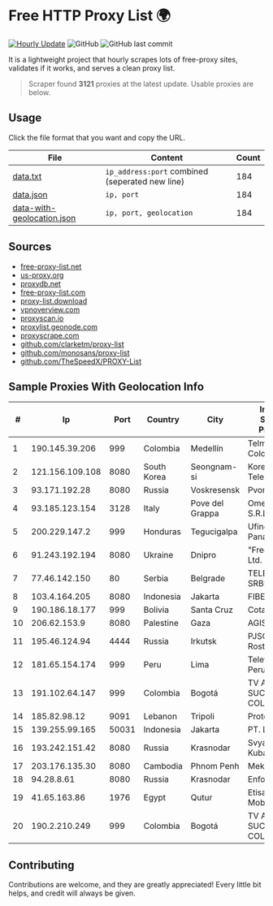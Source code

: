 
# Free HTTP Proxy List 🌍

[![Hourly Update](https://github.com/mertguvencli/http-proxy-list/actions/workflows/main.yml/badge.svg?branch=main)](https://github.com/mertguvencli/http-proxy-list/actions/workflows/main.yml)
![GitHub](https://img.shields.io/github/license/mertguvencli/http-proxy-list)
![GitHub last commit](https://img.shields.io/github/last-commit/mertguvencli/http-proxy-list)

It is a lightweight project that hourly scrapes lots of free-proxy sites, validates if it works, and serves a clean proxy list.


> Scraper found **3121** proxies at the latest update. Usable proxies are below.

## Usage

Click the file format that you want and copy the URL.


|File|Content|Count|
|----|-------|-----|
|[data.txt](https://raw.githubusercontent.com/mertguvencli/http-proxy-list/main/proxy-list/data.txt)|`ip_address:port` combined (seperated new line)|184|
|[data.json](https://raw.githubusercontent.com/mertguvencli/http-proxy-list/main/proxy-list/data.json)|`ip, port`|184|
|[data-with-geolocation.json](https://raw.githubusercontent.com/mertguvencli/http-proxy-list/main/proxy-list/data-with-geolocation.json)|`ip, port, geolocation`|184|

## Sources

* [free-proxy-list.net](https://free-proxy-list.net)
* [us-proxy.org](https://www.us-proxy.org)
* [proxydb.net](http://proxydb.net)
* [free-proxy-list.com](https://free-proxy-list.com/?page=&port=&type%5B%5D=http&type%5B%5D=https&up_time=0&search=Search)
* [proxy-list.download](https://www.proxy-list.download/HTTP)
* [vpnoverview.com](https://vpnoverview.com/privacy/anonymous-browsing/free-proxy-servers)
* [proxyscan.io](https://www.proxyscan.io)
* [proxylist.geonode.com](https://proxylist.geonode.com/api/proxy-list?limit=300&page=1&sort_by=lastChecked&sort_type=desc&protocols=http,https)
* [proxyscrape.com](https://api.proxyscrape.com/v2/?request=displayproxies&protocol=http&timeout=10000&country=all&ssl=all&anonymity=all)
* [github.com/clarketm/proxy-list](https://raw.githubusercontent.com/clarketm/proxy-list/master/proxy-list-raw.txt)
* [github.com/monosans/proxy-list](https://raw.githubusercontent.com/monosans/proxy-list/main/proxies/http.txt)
* [github.com/TheSpeedX/PROXY-List](https://raw.githubusercontent.com/TheSpeedX/PROXY-List/master/http.txt)


## Sample Proxies With Geolocation Info

|#|Ip|Port|Country|City|Internet Service Provider|
|-|--|----|-------|----|-------------------------|
|1|190.145.39.206|999|Colombia|Medellín|Telmex Colombia S.A.|
|2|121.156.109.108|8080|South Korea|Seongnam-si|Korea Telecom|
|3|93.171.192.28|8080|Russia|Voskresensk|Pvonet LTD|
|4|93.185.123.154|3128|Italy|Pove del Grappa|Omegacom S.R.L.S.|
|5|200.229.147.2|999|Honduras|Tegucigalpa|Ufinet Panama S.A.|
|6|91.243.192.194|8080|Ukraine|Dnipro|"Fregat TV" Ltd.|
|7|77.46.142.150|80|Serbia|Belgrade|TELEKOM SRBIJA a.d.|
|8|103.4.164.205|8080|Indonesia|Jakarta|FIBERNET|
|9|190.186.18.177|999|Bolivia|Santa Cruz|Cotas Ltda.|
|10|206.62.153.9|8080|Palestine|Gaza|AGIS|
|11|195.46.124.94|4444|Russia|Irkutsk|PJSC Rostelecom|
|12|181.65.154.174|999|Peru|Lima|Telefonica del Peru S.A.A.|
|13|191.102.64.147|999|Colombia|Bogotá|TV AZTECA SUCURSAL COLOMBIA|
|14|185.82.98.12|9091|Lebanon|Tripoli|Protected|
|15|139.255.99.165|50031|Indonesia|Jakarta|PT. LINKNET|
|16|193.242.151.42|8080|Russia|Krasnodar|SvyazResurs-Kuban|
|17|203.176.135.30|8080|Cambodia|Phnom Penh|MekongNet|
|18|94.28.8.61|8080|Russia|Krasnodar|Enforta-EKB|
|19|41.65.163.86|1976|Egypt|Qutur|Etisalat Misr Mobile BB|
|20|190.2.210.249|999|Colombia|Bogotá|TV AZTECA SUCURSAL COLOMBIA|



## Contributing

Contributions are welcome, and they are greatly appreciated! Every
little bit helps, and credit will always be given.

